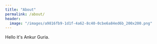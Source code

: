 ```yaml
---
title: "About"
permalink: /about/
header:
  image: "/images/a9816fb9-1d1f-4a62-8c40-0cbe6a84ed6b_200x200.png"
---
```


Hello it's Ankur Guria.
